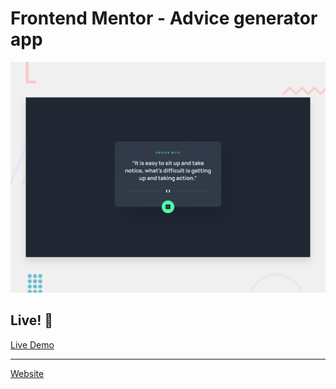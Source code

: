 # Frontend Mentor - Advice generator app

![Design preview for the Advice generator app coding challenge](./public/design/desktop-preview.jpg)

## Live! 🚀

[Live Demo](https://front-end-c-11.netlify.app)
<hr/>
<a href="https://eneseken.com">Website</a>
